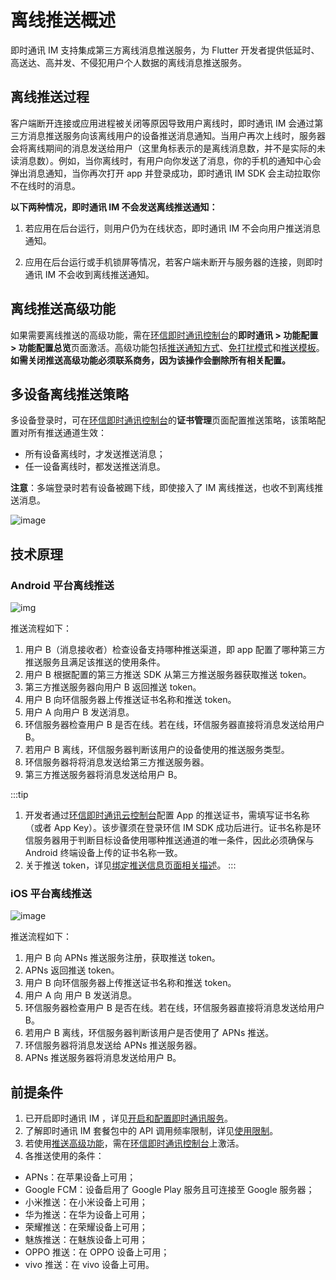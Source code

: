 # 离线推送概述

即时通讯 IM 支持集成第三方离线消息推送服务，为 Flutter 开发者提供低延时、高送达、高并发、不侵犯用户个人数据的离线消息推送服务。

## 离线推送过程

客户端断开连接或应用进程被关闭等原因导致用户离线时，即时通讯 IM 会通过第三方消息推送服务向该离线用户的设备推送消息通知。当用户再次上线时，服务器会将离线期间的消息发送给用户（这里角标表示的是离线消息数，并不是实际的未读消息数）。例如，当你离线时，有用户向你发送了消息，你的手机的通知中心会弹出消息通知，当你再次打开 app 并登录成功，即时通讯 IM SDK 会主动拉取你不在线时的消息。

**以下两种情况，即时通讯 IM 不会发送离线推送通知：**

1. 若应用在后台运行，则用户仍为在线状态，即时通讯 IM 不会向用户推送消息通知。
   
2. 应用在后台运行或手机锁屏等情况，若客户端未断开与服务器的连接，则即时通讯 IM 不会收到离线推送通知。

## 离线推送高级功能

如果需要离线推送的高级功能，需在[环信即时通讯控制台](https://console.easemob.com/user/login)的**即时通讯 > 功能配置 > 功能配置总览**页面激活。高级功能包括[推送通知方式](push_notification_mode_dnd.html#推送通知方式)、[免打扰模式](push_notification_mode_dnd.html#免打扰模式)和[推送模板](push_display.html#使用推送模板)。**如需关闭推送高级功能必须联系商务，因为该操作会删除所有相关配置。**

## 多设备离线推送策略

多设备登录时，可在[环信即时通讯控制台](https://console.easemob.com/user/login)的**证书管理**页面配置推送策略，该策略配置对所有推送通道生效：

- 所有设备离线时，才发送推送消息；
- 任一设备离线时，都发送推送消息。

**注意**：多端登录时若有设备被踢下线，即使接入了 IM 离线推送，也收不到离线推送消息。

![image](/images/android/push/push_multidevice_policy.png)

## 技术原理

### Android 平台离线推送

![img](/images/android/push/push_android_understand.png)

推送流程如下：

1. 用户 B（消息接收者）检查设备支持哪种推送渠道，即 app 配置了哪种第三方推送服务且满足该推送的使用条件。
2. 用户 B 根据配置的第三方推送 SDK 从第三方推送服务器获取推送 token。
3. 第三方推送服务器向用户 B 返回推送 token。
4. 用户 B 向环信服务器上传推送证书名称和推送 token。
5. 用户 A 向用户 B 发送消息。
6. 环信服务器检查用户 B 是否在线。若在线，环信服务器直接将消息发送给用户 B。
7. 若用户 B 离线，环信服务器判断该用户的设备使用的推送服务类型。
8. 环信服务器将将消息发送给第三方推送服务器。
9. 第三方推送服务器将消息发送给用户 B。

:::tip
1. 开发者通过[环信即时通讯云控制台](https://console.easemob.com/user/login)配置 App 的推送证书，需填写证书名称（或者 App Key）。该步骤须在登录环信 IM SDK 成功后进行。证书名称是环信服务器用于判断目标设备使用哪种推送通道的唯一条件，因此必须确保与 Android 终端设备上传的证书名称一致。
2. 关于推送 token，详见[绑定推送信息页面相关描述](push_easemob_console.html#绑定推送信息)。
:::

### iOS 平台离线推送

![image](/images/ios/push/push_ios_1_understand.png)

推送流程如下：

1. 用户 B 向 APNs 推送服务注册，获取推送 token。
2. APNs 返回推送 token。
3. 用户 B 向环信服务器上传推送证书名称和推送 token。
4. 用户 A 向 用户 B 发送消息。
5. 环信服务器检查用户 B 是否在线。若在线，环信服务器直接将消息发送给用户 B。
6. 若用户 B 离线，环信服务器判断该用户是否使用了 APNs 推送。
7. 环信服务器将消息发送给 APNs 推送服务器。
8. APNs 推送服务器将消息发送给用户 B。

## 前提条件 

1. 已开启即时通讯 IM ，详见[开启和配置即时通讯服务](/product/enable_and_configure_IM.html)。
2. 了解即时通讯 IM 套餐包中的 API 调用频率限制，详见[使用限制](/product/limitation.html)。
3. 若使用[推送高级功能](#离线推送高级功能)，需在[环信即时通讯控制台](https://console.easemob.com/user/login)上激活。
4. 各推送使用的条件：
  - APNs：在苹果设备上可用；
  - Google FCM：设备启用了 Google Play 服务且可连接至 Google 服务器；
  - 小米推送：在小米设备上可用；
  - 华为推送：在华为设备上可用；
  - 荣耀推送：在荣耀设备上可用；
  - 魅族推送：在魅族设备上可用；
  - OPPO 推送：在 OPPO 设备上可用；
  - vivo 推送：在 vivo 设备上可用。

